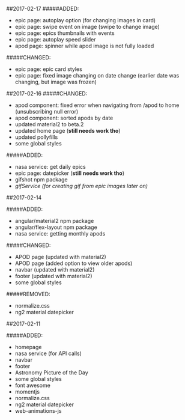 ##2017-02-17
#####ADDED:
* epic page: autoplay option (for changing images in card)
* epic page: swipe event on image (swipe to change image)
* epic page: epics thumbnails with events
* epic page: autoplay speed slider
* apod page: spinner while apod image is not fully loaded

#####CHANGED:
* epic page: epic card styles
* epic page: fixed image changing on date change (earlier date was changing, but image was frozen)

##2017-02-16
#####CHANGED:
* apod component: fixed error when navigating from /apod to home
(unsubscribing null error)
* apod component: sorted apods by date
* updated material2 to beta.2
* updated home page (**still needs work tho**)
* updated pollyfills
* some global styles

#####ADDED:
* nasa service: get daily epics
* epic page: datepicker (**still needs work tho**)
* gifshot npm package
* _gifService (for creating gif from epic images later on)_

##2017-02-14

#####ADDED:
* angular/material2 npm package
* angular/flex-layout npm package
* nasa service: getting monthly apods

#####CHANGED:
* APOD page (updated with material2)
* APOD page (added option to view older apods)
* navbar (updated with material2)
* footer (updated with material2)
* some global styles

#####REMOVED:
* normalize.css
* ng2 material datepicker




##2017-02-11

#####ADDED:
* homepage
* nasa service (for API calls)
* navbar
* footer
* Astronomy Picture of the Day
* some global styles
* font awesome
* momentjs
* normalize.css
* ng2 material datepicker
* web-animations-js
